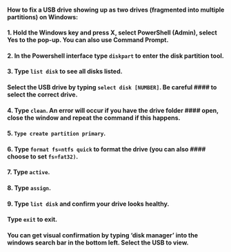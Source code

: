 

#### How to fix a USB drive showing up as two drives (fragmented into multiple partitions) on Windows:

####   1. Hold the Windows key and press X, select PowerShell (Admin), select Yes to the pop-up. You can also use Command Prompt.

####   2. In the Powershell interface type ```diskpart``` to enter the disk partition tool.

####    3. Type ```list disk``` to see all disks listed.
####    Select the USB drive by typing ```select disk [NUMBER]```. Be careful ####    to select the correct drive.

####    4. Type ```clean```. An error will occur if you have the drive folder ####    open, close the window and repeat the command if this happens.

####    5. ```Type create partition primary```.

####    6. Type ```format fs=ntfs quick``` to format the drive (you can also ####    choose to set ```fs=fat32)```.

####    7. Type ```active```.

####    8. Type ```assign```.
    
####    9. Type ```list disk``` and confirm your drive looks healthy.
####    Type ```exit``` to exit.

#### You can get visual confirmation by typing ‘disk manager’ into the windows search bar in the bottom left. Select the USB to view.
